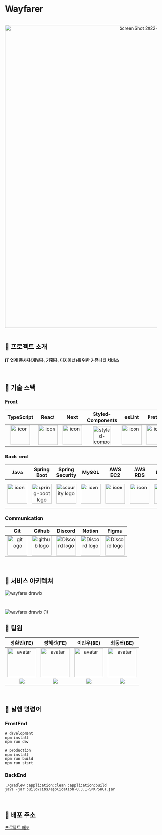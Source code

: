 # Wayfarer

<br>
<div align="center" style="display:flex;">
  <img width="1000" alt="Screen Shot 2022-09-18 at 2 14 10 AM" src="https://user-images.githubusercontent.com/65848374/212693464-d04ad430-2969-4175-94b8-6c505139b3b2.png">
</div>

<br>

## 🚀 프로젝트 소개

#### IT 업계 종사자(개발자, 기획자, 디자이너)를 위한 커뮤니티 서비스

<br>

## 🚀 기술 스택
### Front

| TypeScript | React | Next | Styled-<br>Components | esLint | Prettier |
| :---: | :---: | :---: | :---: | :---: | :---: |
| <img src="https://user-images.githubusercontent.com/65848374/212696094-a7269472-2be7-49c3-9911-508d8e740710.svg" alt="icon" width="65" height="65" /> | <img src="https://user-images.githubusercontent.com/65848374/212695846-dde59eaf-ccea-41bd-9189-0dfde6ff11ae.svg" alt="icon" width="65" height="65" /> | <img src="https://user-images.githubusercontent.com/65848374/212695324-65df1b52-bf0f-4fe3-b91d-ee7c84f6a2a6.svg" alt="icon" width="65" height="65" /> | <img src="https://user-images.githubusercontent.com/102649010/190989271-ff9a9e3d-6a8d-4007-85d5-582892daafa9.png" alt="styled-components icon" width="60" height="60" /> | <img src="https://user-images.githubusercontent.com/65848374/212696256-5bfe5b87-1530-49b7-ac24-214cc9bf9051.svg" alt="icon" width="65" height="65" /> | <img src="https://prettier.io/icon.png" alt="icon" width="65" height="65" /> |


### Back-end
| Java | Spring<br>Boot | Spring<br>Security | MySQL | AWS<br>EC2 | AWS<br>RDS | Docker | Jenkins |
| :---: | :---: | :---: | :---: | :---: | :---: | :---: | :---: |
| <img src="https://cdn-icons-png.flaticon.com/512/5968/5968282.png" alt="icon" width="65" height="65" /> | <img alt="spring-boot logo" src="https://t1.daumcdn.net/cfile/tistory/27034D4F58E660F616" width="65" height="65" >| <img alt="security logo" src="https://user-images.githubusercontent.com/44282342/190943312-b9cb7da5-d189-42f0-96e8-1f293cd26379.svg" height="65" width="65" > | <img src="https://i.pinimg.com/originals/09/7b/34/097b349ab1d78c15744c3a89ff457939.png" alt="icon" width="65" height="65" /> | <img src="https://user-images.githubusercontent.com/44282342/215008903-97aa8922-9829-4092-b3ee-843dd00ac384.svg" alt="icon" width="65" height="65" /> | <img src="https://user-images.githubusercontent.com/44282342/215008974-929ad2ff-8568-4362-8baa-3cfd2978b7a3.svg" alt="icon" width="65" height="65" /> | <img src="https://lavca.org/app/uploads/2019/10/aws-logo-square.png" alt="icon" width="65" height="65" /> | <img src="https://www.jenkins.io/images/logos/jenkins/jenkins.svg" alt="icon" width="65" height="87" /> |

### Communication
| Git | Github | Discord | Notion | Figma
| :---: | :---: | :---: | :---: | :---: |
| <img alt="git logo" src="https://git-scm.com/images/logos/logomark-orange@2x.png" width="65" height="65" > | <img alt="github logo" src="https://github.githubassets.com/images/modules/logos_page/GitHub-Mark.png" width="65" height="65"> | <img alt="Discord logo" src="https://assets-global.website-files.com/6257adef93867e50d84d30e2/62595384e89d1d54d704ece7_3437c10597c1526c3dbd98c737c2bcae.svg" height="65" width="65"> | <img alt="Discord logo" src="https://user-images.githubusercontent.com/65848374/212697933-461bbd18-fe4e-4e58-ab0b-cfebc0d75b83.svg" height="65" width="65"> | <img alt="Discord logo" src="https://user-images.githubusercontent.com/65848374/212698722-139b5d61-2e4b-426c-9370-7af2dbdc0fb2.png" height="65" width="65"> |

<br>

## 🚀 서비스 아키텍쳐

![wayfarer drawio](https://user-images.githubusercontent.com/44282342/214735805-bed9215a-55e9-4eff-98da-70af5cf8e102.png)

<br>

![wayfarer drawio (1)](https://user-images.githubusercontent.com/44282342/214735797-9dc79268-0c07-47e9-819d-ded5b4824b68.png)


## 🚀 팀원

| 정환민(FE) | 정혜선(FE) | 이민우(BE) | 최동현(BE) |
| :--: | :--: | :--: | :--: |
| <img width="95px" height="95px" src="https://avatars.githubusercontent.com/u/65848374?v=4" alt="avatar" /> | <img width="95px" height="95px" src="https://avatars.githubusercontent.com/u/90498108?v=4" alt="avatar" /> | <img width="95px" height="95px" src="https://avatars.githubusercontent.com/u/44282342?v=4" alt="avatar" />|<img width="95px" height="95px" src="https://avatars.githubusercontent.com/u/95848796?v=4" alt="avatar" />|
|[<img src="https://img.shields.io/badge/GitHub-181717?style=for-the-badge&logo=GitHub&logoColor=white"/>](https://github.com/JEONGHWANMIN) | [<img src="https://img.shields.io/badge/GitHub-181717?style=for-the-badge&logo=GitHub&logoColor=white"/>](https://github.com/seonnn) | [<img src="https://img.shields.io/badge/GitHub-181717?style=for-the-badge&logo=GitHub&logoColor=white"/>](https://github.com/minoolian) | [<img src="https://img.shields.io/badge/GitHub-181717?style=for-the-badge&logo=GitHub&logoColor=white"/>](https://github.com/5witchkr)|  

<br>

## 🚀 실행 명령어

### FrontEnd 
```
# development
npm install
npm run dev

# production
npm install
npm run build
npm run start
```

### BackEnd
```
./gradlew :application:clean :application:build
java -jar build/libs/application-0.0.1-SNAPSHOT.jar
```

<br>

## 🚀 배포 주소

[프로젝트 배포 ](https://wayfarer-it.duckdns.org/)
